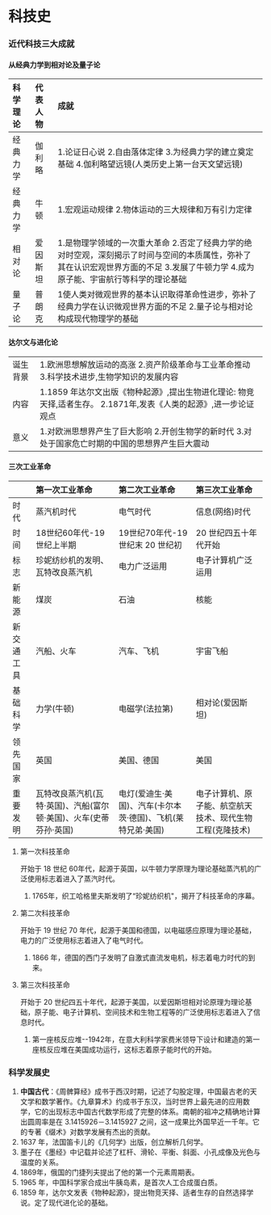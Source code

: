 # 科技史[](https://sakib.hidns.co/常识判断/科技篇/科技史.html#科技史)

 

### 近代科技三大成就[](https://sakib.hidns.co/常识判断/科技篇/科技史.html#近代科技三大成就)

#### 从经典力学到相对论及量子论[](https://sakib.hidns.co/常识判断/科技篇/科技史.html#从经典力学到相对论及量子论)

| 科学理论 | 代表人物 | 成就                                                         |
| :------- | :------- | :----------------------------------------------------------- |
| 经典力学 | 伽利略   | 1.论证日心说 2.自由落体定律 3.为经典力学的建立奠定基础 4.伽利略望远镜(人类历史上第一台天文望远镜) |
| 经典力学 | 牛顿     | 1.宏观运动规律 2.物体运动的三大规律和万有引力定律            |
| 相对论   | 爱因斯坦 | 1.是物理学领域的一次重大革命 2.否定了经典力学的绝对时空观，深刻揭示了时间与空间的本质属性，弥补了其在认识宏观世界方面的不足 3.发展了牛顿力学 4.成为原子能、宇宙航行等科学的理论基础 |
| 量子论   | 普朗克   | 1使人类对微观世界的基本认识取得革命性进步，弥补了经典力学在认识微观世界方面的不足 2.量子论与相对论构成现代物理学的基础 |

#### 达尔文与进化论[](https://sakib.hidns.co/常识判断/科技篇/科技史.html#达尔文与进化论)

|          |                                                              |
| :------- | :----------------------------------------------------------- |
| 诞生背景 | 1.欧洲思想解放运动的高涨 2.资产阶级革命与工业革命推动 3.科学技术进步,生物学知识的发展内容 |
| 内容     | 1.1859 年达尔文出版《物种起源》,提出生物进化理论: 物竞天择,适者生存。 2.1871年,发表《人类的起源》,进一步论证观点 |
| 意义     | 1.对欧洲思想界产生了巨大影响 2.开创生物学的新时代 3.对处于国家危亡时期的中国的思想界产生巨大震动 |

#### 三次工业革命[](https://sakib.hidns.co/常识判断/科技篇/科技史.html#三次工业革命)

|            | 第一次工业革命                                               | 第二次工业革命                                              | 第三次工业革命                                           |
| :--------- | :----------------------------------------------------------- | :---------------------------------------------------------- | :------------------------------------------------------- |
| 时代       | 蒸汽机时代                                                   | 电气时代                                                    | 信息(网络)时代                                           |
| 时间       | 18世纪60年代-19世纪上半期                                    | 19世纪70年代-19世纪末 20 世纪初                             | 20 世纪四五十年代开始                                    |
| 标志       | 珍妮纺纱机的发明、瓦特改良蒸汽机                             | 电力广泛运用                                                | 电子计算机广泛运用                                       |
| 新能源     | 煤炭                                                         | 石油                                                        | 核能                                                     |
| 新交通工具 | 汽船、火车                                                   | 汽车、飞机                                                  | 宇宙飞船                                                 |
| 基础科学   | 力学(牛顿)                                                   | 电磁学(法拉第)                                              | 相对论(爱因斯坦)                                         |
| 领先国家   | 英国                                                         | 美国、德国                                                  | 美国                                                     |
| 重要发明   | 瓦特改良蒸汽机(瓦特·英国)、汽船(富尔顿·美国)、火车(史蒂芬孙·英国) | 电灯(爱迪生·美国)、汽车(卡尔本茨·德国)、飞机(莱特兄弟·美国) | 电子计算机、原子能、航空航天技术、现代生物工程(克隆技术) |

1. 第一次科技革命

   开始于 18 世纪 60年代，起源于英国，以牛顿力学原理为理论基础蒸汽机的广泛使用标志着进入了蒸汽时代。

   1. 1765年，织工哈格里夫斯发明了“珍妮纺织机"，揭开了科技革命的序幕。

2. 第二次科技革命

   开始于 19 世纪 70 年代，起源于美国和德国，以电磁感应原理为理论基础，电力的广泛使用标志着进入了电气时代。

   1. 1866 年，德国的西门子发明了自激式直流发电机，标志着电力时代的到来。

3. 第三次科技革命

   开始于 20 世纪四五十年代，起源于美国，以爱因斯坦相对论原理为理论基础，原子能、电子计算机、空间技术和生物工程等的广泛使用标志着进入了信息时代。

   1. 第一座核反应堆--1942年，在意大利科学家费米领导下设计和建造的第一座核反应堆在美国成功运行，这标志着原子能时代的开始。

### 科学发展史[](https://sakib.hidns.co/常识判断/科技篇/科技史.html#科学发展史)

1. **中国古代**：《周髀算经》成书于西汉时期，记述了勾股定理，中国最古老的天文学和数学著作。《九章算术》约成书于东汉，当时世界上最先进的应用数学，它的出现标志中国古代数学形成了完整的体系。南朝的祖冲之精确地计算出圆周率是在 3.1415926－3.1415927 之间，这一成果比外国早近一千年。它的专著《缀术》对数学发展有杰出的贡献。
2. 1637 年，法国笛卡儿的《几何学》出版，创立解析几何学。
3. 墨子在《墨经》中记载并论述了杠杆、滑轮、平衡、斜面、小孔成像及光色与温度的关系。
4. 1869年，俄国的门捷列夫提出了他的第一个元素周期表。
5. 1965 年，中国科学家合成出牛胰岛素，是首次人工合成蛋白质。
6. 1859 年，达尔文发表《物种起源》，提出物竞天择、适者生存的自然选择学说。定了现代进化论的基础。




